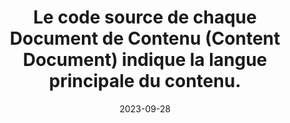 ---
N: '125'
Rubrique: Internationalisation
title: Le code source de chaque Document de Contenu (Content Document) indique  la langue principale du contenu. 
detail: Le code source de chaque page indique la langue principale du contenu. 
abstract: 
categories: [" Internationalisation"]
agrege: O4125-E036
opquast: '4 125'
indiceebook: '36'
description: "Règle n° 036"
before: "035"
weight: "036"
after: "037"
actif: '1'
layout: rules
date: 2023-09-28
tags: ["", ""]
objectif: ["", ""]
Meo: [""]
Controle: [""
]
epubcheck: 
ace: 
Source: ["Opquast"]
Referentiel: [""]
Steps: ["", ""]
---